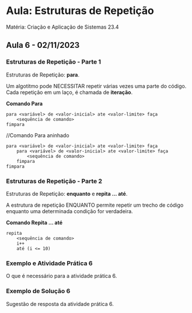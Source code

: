 # Aula: Estruturas de Repetição
Matéria: Criação e Aplicação de Sistemas 23.4

## Aula 6 - 02/11/2023

### Estruturas de Repetição - Parte 1
Estruturas de Repetição: **para**.

Um algotitmo pode NECESSITAR repetir várias vezes uma parte do código.
Cada repetição em um laço, é chamada de **iteração**.

**Comando Para**
```
para <variável> de <valor-inicial> ate <valor-limite> faça 
    <sequência de comando>
fimpara
```

//Comando Para aninhado
```
para <variável> de <valor-inicial> ate <valor-limite> faça 
    para <variável> de <valor-inicial> ate <valor-limite> faça 
        <sequência de comando>
    fimpara
fimpara
```

### Estruturas de Repetição - Parte 2
Estruturas de Repetição: **enquanto** e **repita ... até**.

A estrutura de repetição ENQUANTO permite repetir um trecho de código enquanto uma determinada condição for verdadeira.

**Comando Repita ... até**
```
repita
    <sequência de comando>
    i++
    até (i <= 10)
```
### Exemplo e Atividade Prática 6
O que é necessário para a atividade prática 6.

### Exemplo de Solução 6
Sugestão de resposta da atividade prática 6.
